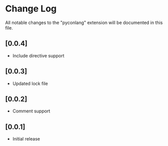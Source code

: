 # Change Log

All notable changes to the "pyconlang" extension will be documented in this file.

## [0.0.4]
- Include directive support

## [0.0.3]

- Updated lock file

## [0.0.2]

- Comment support

## [0.0.1]

- Initial release